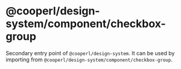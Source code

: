 # @cooperl/design-system/component/checkbox-group

Secondary entry point of `@cooperl/design-system`. It can be used by importing from `@cooperl/design-system/component/checkbox-group`.
